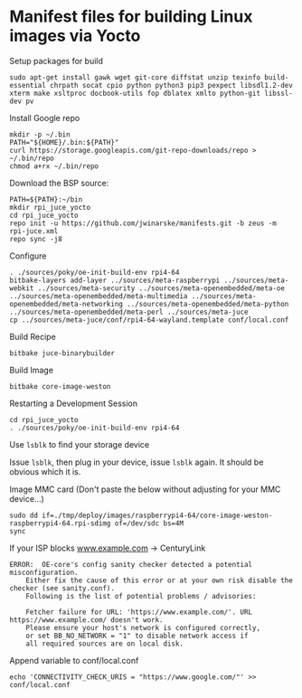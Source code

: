  # Manifest files for building Linux images via Yocto

Setup packages for build

    sudo apt-get install gawk wget git-core diffstat unzip texinfo build-essential chrpath socat cpio python python3 pip3 pexpect libsdl1.2-dev xterm make xsltproc docbook-utils fop dblatex xmlto python-git libssl-dev pv

Install Google repo

    mkdir -p ~/.bin
    PATH="${HOME}/.bin:${PATH}"
    curl https://storage.googleapis.com/git-repo-downloads/repo > ~/.bin/repo
    chmod a+rx ~/.bin/repo

Download the BSP source:

    PATH=${PATH}:~/bin
    mkdir rpi_juce_yocto
    cd rpi_juce_yocto
    repo init -u https://github.com/jwinarske/manifests.git -b zeus -m rpi-juce.xml
    repo sync -j8
    
Configure

    . ./sources/poky/oe-init-build-env rpi4-64
    bitbake-layers add-layer ../sources/meta-raspberrypi ../sources/meta-webkit ../sources/meta-security ../sources/meta-openembedded/meta-oe ../sources/meta-openembedded/meta-multimedia ../sources/meta-openembedded/meta-networking ../sources/meta-openembedded/meta-python ../sources/meta-openembedded/meta-perl ../sources/meta-juce
    cp ../sources/meta-juce/conf/rpi4-64-wayland.template conf/local.conf

Build Recipe

    bitbake juce-binarybuilder

Build Image

    bitbake core-image-weston


Restarting a Development Session

    cd rpi_juce_yocto
    . ./sources/poky/oe-init-build-env rpi4-64


Use `lsblk` to find your storage device

Issue `lsblk`, then plug in your device, issue `lsblk` again.  It should be obvious which it is.


Image MMC card (Don't paste the below without adjusting for your MMC device...)

    sudo dd if=./tmp/deploy/images/raspberrypi4-64/core-image-weston-raspberrypi4-64.rpi-sdimg of=/dev/sdc bs=4M
    sync


If your ISP blocks www.example.com -> CenturyLink

    ERROR:  OE-core's config sanity checker detected a potential misconfiguration.
        Either fix the cause of this error or at your own risk disable the checker (see sanity.conf).
        Following is the list of potential problems / advisories:

        Fetcher failure for URL: 'https://www.example.com/'. URL https://www.example.com/ doesn't work.
        Please ensure your host's network is configured correctly,
        or set BB_NO_NETWORK = "1" to disable network access if
        all required sources are on local disk.

Append variable to conf/local.conf

    echo 'CONNECTIVITY_CHECK_URIS = "https://www.google.com/"' >> conf/local.conf
    
